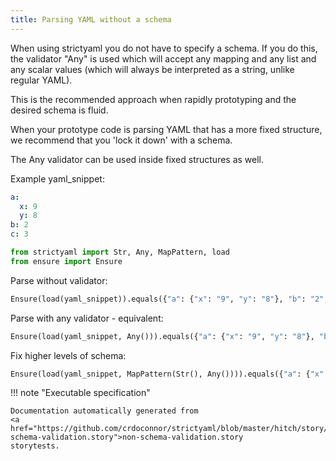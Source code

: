 ```yaml
---
title: Parsing YAML without a schema
---
```



When using strictyaml you do not have to specify a schema. If
you do this, the validator "Any" is used which will accept any
mapping and any list and any scalar values (which will always be
interpreted as a string, unlike regular YAML).

This is the recommended approach when rapidly prototyping and the
desired schema is fluid.

When your prototype code is parsing YAML that has a more fixed
structure, we recommend that you 'lock it down' with a schema.

The Any validator can be used inside fixed structures as well.


Example yaml_snippet:

```yaml
a:
  x: 9
  y: 8
b: 2
c: 3

```


```python
from strictyaml import Str, Any, MapPattern, load
from ensure import Ensure

```



Parse without validator:


```python
Ensure(load(yaml_snippet)).equals({"a": {"x": "9", "y": "8"}, "b": "2", "c": "3"})

```




Parse with any validator - equivalent:


```python
Ensure(load(yaml_snippet, Any())).equals({"a": {"x": "9", "y": "8"}, "b": "2", "c": "3"})

```




Fix higher levels of schema:


```python
Ensure(load(yaml_snippet, MapPattern(Str(), Any()))).equals({"a": {"x": "9", "y": "8"}, "b": "2", "c": "3"})

```







!!! note "Executable specification"

    Documentation automatically generated from 
    <a href="https://github.com/crdoconnor/strictyaml/blob/master/hitch/story/non-schema-validation.story">non-schema-validation.story
    storytests.